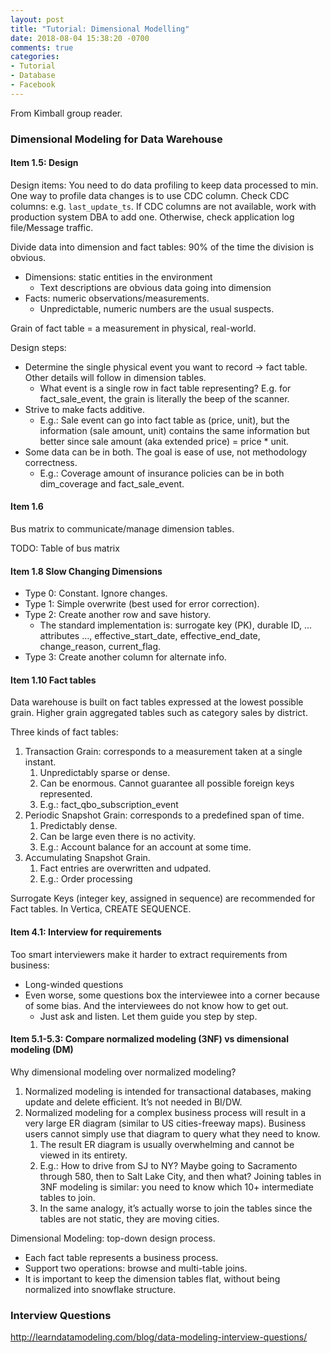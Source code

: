 ```yaml
---
layout: post
title: "Tutorial: Dimensional Modelling"
date: 2018-08-04 15:38:20 -0700
comments: true
categories: 
- Tutorial
- Database
- Facebook
---
```


From Kimball group reader.

<!--more-->

### Dimensional Modeling for Data Warehouse

#### Item 1.5: Design

Design items:
You need to do data profiling to keep data processed to min. One way to profile data changes is to use CDC column.
Check CDC columns: e.g. `last_update_ts`. If CDC columns are not available, work with production system DBA to add one.
Otherwise, check application log file/Message traffic.

Divide data into dimension and fact tables: 90% of the time the division is obvious.

* Dimensions: static entities in the environment
	* Text descriptions are obvious data going into dimension
* Facts: numeric observations/measurements.
	* Unpredictable, numeric numbers are the usual suspects.

Grain of fact table = a measurement in physical, real-world.

Design steps:

* Determine the single physical event you want to record -> fact table. Other details will follow in dimension tables.
	* What event is a single row in fact table representing? E.g. for fact_sale_event, the grain is literally the beep of the scanner.
* Strive to make facts additive.
	* E.g.: Sale event can go into fact table as (price, unit), but the information (sale amount, unit) contains the same information but better since sale amount (aka extended price) = price * unit.
* Some data can be in both. The goal is ease of use, not methodology correctness.
	* E.g.: Coverage amount of insurance policies can be in both dim_coverage and fact_sale_event. 

#### Item 1.6

Bus matrix to communicate/manage dimension tables.

TODO: Table of bus matrix

#### Item 1.8 Slow Changing Dimensions

* Type 0: Constant. Ignore changes.
* Type 1: Simple overwrite (best used for error correction).
* Type 2: Create another row and save history.
	* The standard implementation is: surrogate key (PK), durable ID, … attributes …, effective_start_date, effective_end_date, change_reason, current_flag.
* Type 3: Create another column for alternate info.

#### Item 1.10 Fact tables

Data warehouse is built on fact tables expressed at the lowest possible grain.
Higher grain aggregated tables such as category sales by district.

Three kinds of fact tables:

1. Transaction Grain: corresponds to a measurement taken at a single instant.
	1. Unpredictably sparse or dense.
	2. Can be enormous. Cannot guarantee all possible foreign keys represented.
	3. E.g.: fact_qbo_subscription_event
2. Periodic Snapshot Grain: corresponds to a predefined span of time.
	1. Predictably dense.
	2. Can be large even there is no activity.
	3. E.g.: Account balance for an account at some time.
3. Accumulating Snapshot Grain.
	1. Fact entries are overwritten and udpated.
	2. E.g.: Order processing

Surrogate Keys (integer key, assigned in sequence) are recommended for Fact tables.
In Vertica, CREATE SEQUENCE.

#### Item 4.1: Interview for requirements

Too smart interviewers make it harder to extract requirements from business:

* Long-winded questions
* Even worse, some questions box the interviewee into a corner because of some bias. And the interviewees do not know how to get out.
	* Just ask and listen. Let them guide you step by step.

#### Item 5.1-5.3: Compare normalized modeling (3NF) vs dimensional modeling (DM) 

Why dimensional modeling over normalized modeling?

1. Normalized modeling is intended for transactional databases, making update and delete efficient. It’s not needed in BI/DW.
2. Normalized modeling for a complex business process will result in a very large ER diagram (similar to US cities-freeway maps). Business users cannot simply use that diagram to query what they need to know.
	1. The result ER diagram is usually overwhelming and cannot be viewed in its entirety.
	2. E.g.: How to drive from SJ to NY? Maybe going to Sacramento through 580, then to Salt Lake City, and then what? Joining tables in 3NF modeling is similar: you need to know which 10+ intermediate tables to join.
	3. In the same analogy, it’s actually worse to join the tables since the tables are not static, they are moving cities.

Dimensional Modeling: top-down design process.

* Each fact table represents a business process.
* Support two operations: browse and multi-table joins.
* It is important to keep the dimension tables flat, without being normalized into snowflake structure.

### Interview Questions

http://learndatamodeling.com/blog/data-modeling-interview-questions/

